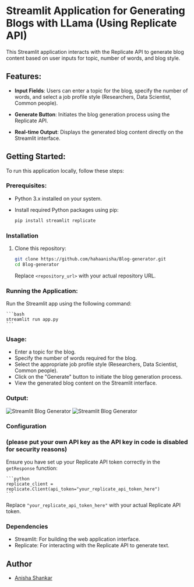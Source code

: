 # Streamlit Application for Generating Blogs with LLama    (Using Replicate API)


This Streamlit application interacts with the Replicate API to generate blog content based on user inputs for topic, number of words, and blog style.

## Features:

- **Input Fields**: Users can enter a topic for the blog, specify the number of words, and select a job profile style (Researchers, Data Scientist, Common people).
  
- **Generate Button**: Initiates the blog generation process using the Replicate API.
  
- **Real-time Output**: Displays the generated blog content directly on the Streamlit interface.

## Getting Started:

To run this application locally, follow these steps:

### Prerequisites:

- Python 3.x installed on your system.
- Install required Python packages using pip:
  
  ```bash
  pip install streamlit replicate
### Installation

1. Clone this repository:

    ```bash
    git clone https://github.com/hahaanisha/Blog-generator.git
    cd Blog-generator
    ```

    Replace `<repository_url>` with your actual repository URL.

### Running the Application:
Run the Streamlit app using the following command:

    ```bash
    streamlit run app.py
    ```

### Usage:

- Enter a topic for the blog.
- Specify the number of words required for the blog.
- Select the appropriate job profile style (Researchers, Data Scientist, Common people).
- Click on the "Generate" button to initiate the blog generation process.
- View the generated blog content on the Streamlit interface.

### Output:
![Streamlit Blog Generator](ss1.png)
![Streamlit Blog Generator](ss2.png)

### Configuration
### (please put your own API key as the API key in code is disabled for security reasons)
Ensure you have set up your Replicate API token correctly in the `getResponse` function:

    ```python
    replicate_client = replicate.Client(api_token="your_replicate_api_token_here")
    ```

Replace `"your_replicate_api_token_here"` with your actual Replicate API token.

### Dependencies

- Streamlit: For building the web application interface.
- Replicate: For interacting with the Replicate API to generate text.

## Author
- [Anisha Shankar](https://github.com/hahaanisha)
